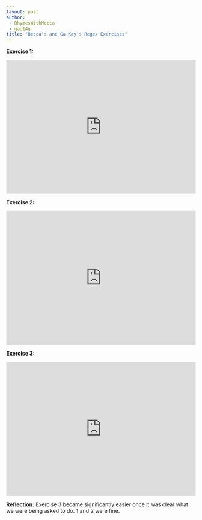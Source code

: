 ```yaml
---
layout: post
author:
 - RhymesWithMecca
 - gao14g
title: "Becca's and Ga Kay's Regex Exercises"
---
```


**Exercise 1:**
<iframe src="https://trinket.io/embed/python3/a75e64879e" width="100%" height="356" frameborder="0" marginwidth="0" marginheight="0" allowfullscreen></iframe>

**Exercise 2:**
<iframe src="https://trinket.io/embed/python3/a4482a371e" width="100%" height="356" frameborder="0" marginwidth="0" marginheight="0" allowfullscreen></iframe>

**Exercise 3:**
<iframe src="https://trinket.io/embed/python3/d1f4743979" width="100%" height="356" frameborder="0" marginwidth="0" marginheight="0" allowfullscreen></iframe>

**Reflection:**
Exercise 3 became significantly easier once it was clear what we were being asked to do.  1 and 2 were fine.
